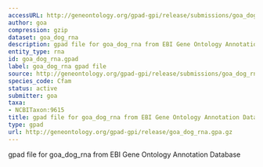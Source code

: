 ```yaml
---
accessURL: http://geneontology.org/gpad-gpi/release/submissions/goa_dog_rna.gpa.gz
author: goa
compression: gzip
dataset: goa_dog_rna
description: gpad file for goa_dog_rna from EBI Gene Ontology Annotation Database
entity_type: rna
id: goa_dog_rna.gpad
label: goa_dog_rna gpad file
source: http://geneontology.org/gpad-gpi/release/submissions/goa_dog_rna.gpa.gz
species_code: Cfam
status: active
submitter: goa
taxa:
- NCBITaxon:9615
title: gpad file for goa_dog_rna from EBI Gene Ontology Annotation Database
type: gpad
url: http://geneontology.org/gpad-gpi/release/goa_dog_rna.gpa.gz
---
```


gpad file for goa_dog_rna from EBI Gene Ontology Annotation Database